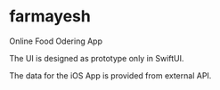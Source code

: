 # farmayesh

Online Food Odering App

The UI is designed as prototype only in SwiftUI. 

The data for the iOS App is provided from external API.

